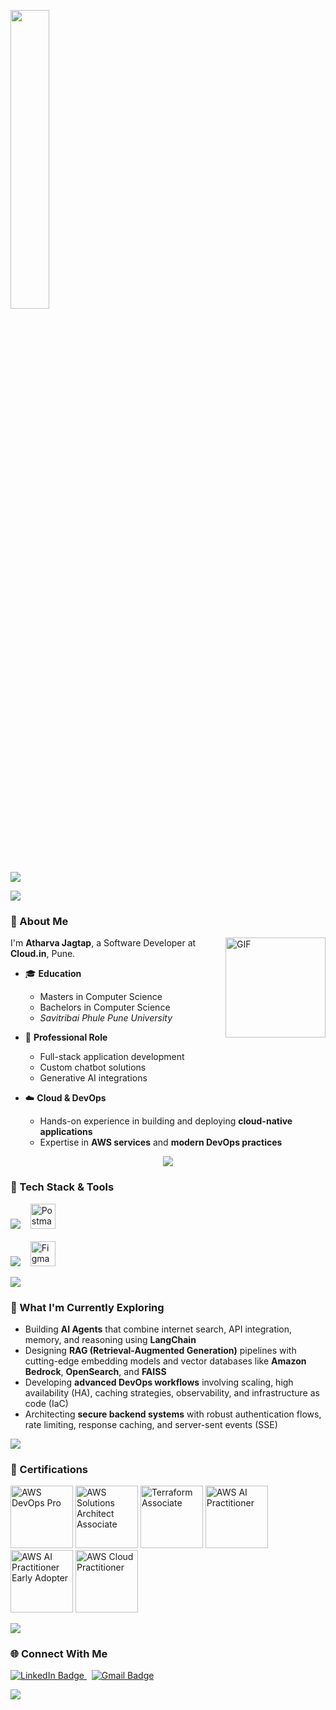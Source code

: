 <p align="left">
  <img src="animation.gif" width="35%">
</p>

<p align="left">
  <img src="https://readme-typing-svg.herokuapp.com?font=Architects+Daughter&center=true&vCenter=true&duration=3000&color=00CED1&size=40&height=200&width=800&lines=Hey,+I'm+Atharva+Jagtap+%3C3;Software+Development+Engineer;GenAI+and+Cloud+Enthusiast;Welcome+to+my+profile!">
</p>

<p align="left">
  <img src="https://user-images.githubusercontent.com/73097560/115834477-dbab4500-a447-11eb-908a-139a6edaec5c.gif">
</p>


### 👋 About Me

<img align="right" alt="GIF" height="160px" src="https://media.giphy.com/media/du3J3cXyzhj75IOgvA/giphy.gif" />

I'm **Atharva Jagtap**, a Software Developer at **Cloud.in**, Pune.


- 🎓 **Education**  
  - Masters in Computer Science  
  - Bachelors in Computer Science  
  - *Savitribai Phule Pune University*

- 💼 **Professional Role**  
  - Full-stack application development  
  - Custom chatbot solutions  
  - Generative AI integrations

- ☁️ **Cloud & DevOps**  
  - Hands-on experience in building and deploying **cloud-native applications**  
  - Expertise in **AWS services** and **modern DevOps practices**

<p align="center">
  <img src="https://user-images.githubusercontent.com/73097560/115834477-dbab4500-a447-11eb-908a-139a6edaec5c.gif" />
</p>

### 🚀 Tech Stack & Tools

<div align="left">
  <!-- Languages, Frameworks, Databases, Postman -->
  <img src="https://skillicons.dev/icons?i=javascript,java,python,react,express,spring,fastapi,postgres,mongodb" />
  &nbsp;&nbsp;
  <img src="https://www.vectorlogo.zone/logos/getpostman/getpostman-icon.svg" title="Postman" alt="Postman" width="40" height="40" />
  <br><br>
  
  <!-- DevOps, Cloud & Figma -->
  <img src="https://skillicons.dev/icons?i=linux,docker,jenkins,terraform,aws,azure" />
  &nbsp;&nbsp;
  <img src="https://www.vectorlogo.zone/logos/figma/figma-icon.svg" title="Figma" alt="Figma" width="40" height="40" />
</div>

<p align="left">
  <img src="https://user-images.githubusercontent.com/73097560/115834477-dbab4500-a447-11eb-908a-139a6edaec5c.gif">
</p>

### 🧠 What I'm Currently Exploring

- Building **AI Agents** that combine internet search, API integration, memory, and reasoning using **LangChain**  
- Designing **RAG (Retrieval-Augmented Generation)** pipelines with cutting-edge embedding models and vector databases like **Amazon Bedrock**, **OpenSearch**, and **FAISS**  
- Developing **advanced DevOps workflows** involving scaling, high availability (HA), caching strategies, observability, and infrastructure as code (IaC)  
- Architecting **secure backend systems** with robust authentication flows, rate limiting, response caching, and server-sent events (SSE)

<p align="left">
  <img src="https://user-images.githubusercontent.com/73097560/115834477-dbab4500-a447-11eb-908a-139a6edaec5c.gif">
</p>

### 📜 Certifications

<p align="left">
  <img src="https://images.credly.com/size/680x680/images/bd31ef42-d460-493e-8503-39592aaf0458/image.png" width="100" title="AWS DevOps Pro">
  <img src="https://images.credly.com/size/220x220/images/0e284c3f-5164-4b21-8660-0d84737941bc/image.png" width="100" title="AWS Solutions Architect Associate">
  <img src="https://images.credly.com/images/ed4be915-68f8-428a-b332-40ded9084ee5/blob" width="100" title="Terraform Associate">
  <img src="https://images.credly.com/size/680x680/images/4d4693bb-530e-4bca-9327-de07f3aa2348/image.png" width="100" title="AWS AI Practitioner">
  <img src="https://images.credly.com/size/680x680/images/834f2c8d-2d2c-4ce7-9580-02a351c31626/image.png" width="100" title="AWS AI Practitioner Early Adopter">
  <img src="https://images.credly.com/images/00634f82-b07f-4bbd-a6bb-53de397fc3a6/image.png" width="100" title="AWS Cloud Practitioner">
</p>

<p align="left">
  <img src="https://user-images.githubusercontent.com/73097560/115834477-dbab4500-a447-11eb-908a-139a6edaec5c.gif">
</p>

### 🌐 Connect With Me

<p align="left">
  <a href="https://www.linkedin.com/in/atharvajagtap7" target="_blank">
    <img src="https://img.shields.io/badge/LinkedIn-Atharva%20Jagtap-0A66C2?style=for-the-badge&logo=linkedin&logoColor=white" alt="LinkedIn Badge"/>
  </a>
  &nbsp;
  <a href="mailto:atharvajagtap.dev@gmail.com" target="_blank">
    <img src="https://img.shields.io/badge/Gmail-jagtapatharva408@gmail.com-D14836?style=for-the-badge&logo=gmail&logoColor=white" alt="Gmail Badge"/>
  </a>
</p>

<p align="left">
  <img src="https://user-images.githubusercontent.com/73097560/115834477-dbab4500-a447-11eb-908a-139a6edaec5c.gif">
</p>
